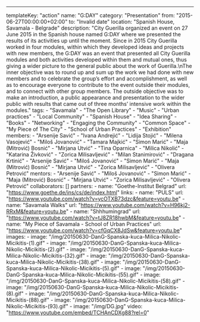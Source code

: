 ---
  templateKey: "action"
  name: "G:DAY"
  category: "Presentation"
  from: "2015-06-27T00:00:00+02:00"
  to: "Invalid date"
  location: "Spanish House, Savamala - Belgrade"
  description: "City Guerilla organized an event on 27 June 2015 in the Spanish house named G:DAY where we presented the results of its activities up until the moment. Since in 2015 City Guerilla worked in four modules, within which they developed ideas and projects with new members, the G:DAY was an event that presented all City Guerilla modules and both activities developed within them and mutual ones, thus giving a wider picture to the general public about the work of Guerilla.\nThe inner objective was to round up and sum up the work we had done with new members and to celebrate the group’s effort and accomplishment, as well as to encourage everyone to contribute to the event outside their modules, and to connect with other group members. The outside objective was to make an introduction, a public appearance and presentation to the wider public with results that came out of three months’ intensive work within the modules."
  tags: 
    - "Savamala"
    - "The Open Library"
    - "Music"
    - "Urban practices"
    - "Local Community"
    - "Spanish House"
    - "Idea Sharing"
    - "Books"
    - "Networking"
    - "Engaging the Community"
    - "Common Space"
    - "My Piece of The City"
    - "School of Urban Practices"
    - "Exhibition"
  members: 
    - "Arsenije Savić"
    - "Ivana Andrejić"
    - "Lidija Stojić"
    - "Milena Vasojević"
    - "Miloš Jovanović"
    - "Tamara Majkić"
    - "Simon Marić"
    - "Maja (Mitrović) Bosnić"
    - "Mirjana Utvić"
    - "Tina Oparnica"
    - "Milica Nikolić"
    - "Katarina Živković"
    - "Zorica Milisavljević"
    - "Milan Stanimirović"
    - "Dragana Krtinić"
    - "Arsenije Savić"
    - "Miloš Jovanović"
    - "Simon Marić"
    - "Maja (Mitrović) Bosnić"
    - "Mirjana Utvić"
    - "Zorica Milisavljević"
    - "Olivera Petrović"
  mentors: 
    - "Arsenije Savić"
    - "Miloš Jovanović"
    - "Simon Marić"
    - "Maja (Mitrović) Bosnić"
    - "Mirjana Utvić"
    - "Zorica Milisavljević"
    - "Olivera Petrović"
  collaborators: []
  partners: 
    - 
      name: "Goethe-Institut Belgrad"
      url: "https://www.goethe.de/ins/cs/de/index.html"
  links: 
    - 
      name: "PULS"
      url: "https://www.youtube.com/watch?v=ycOTXB73dzc&feature=youtu.be"
    - 
      name: "Savamala Walks"
      url: "https://www.youtube.com/watch?v=H96kj2-RRxM&feature=youtu.be"
    - 
      name: "Shhhumingrad"
      url: "https://www.youtube.com/watch?v=tJ8ZR18hwbM&feature=youtu.be"
    - 
      name: "My Piece of Savamala - School of Urban Practices"
      url: "https://www.youtube.com/watch?v=cfGqCX8JdSw&feature=youtu.be"
  images: 
    - 
      image: "/img/20150630-DanG-Spanska-kuca-Milica-Nikolic-Micikitis-(1).gif"
    - 
      image: "/img/20150630-DanG-Spanska-kuca-Milica-Nikolic-Micikitis-(2).gif"
    - 
      image: "/img/20150630-DanG-Spanska-kuca-Milica-Nikolic-Micikitis-(32).gif"
    - 
      image: "/img/20150630-DanG-Spanska-kuca-Milica-Nikolic-Micikitis-(38).gif"
    - 
      image: "/img/20150630-DanG-Spanska-kuca-Milica-Nikolic-Micikitis-(5).gif"
    - 
      image: "/img/20150630-DanG-Spanska-kuca-Milica-Nikolic-Micikitis-(55).gif"
    - 
      image: "/img/20150630-DanG-Spanska-kuca-Milica-Nikolic-Micikitis-(58).gif"
    - 
      image: "/img/20150630-DanG-Spanska-kuca-Milica-Nikolic-Micikitis-(8).gif"
    - 
      image: "/img/20150630-DanG-Spanska-kuca-Milica-Nikolic-Micikitis-(88).gif"
    - 
      image: "/img/20150630-DanG-Spanska-kuca-Milica-Nikolic-Micikitis-(93).gif"
    - 
      image: "/img/DG.jpg"
  video: "https://www.youtube.com/embed/TCHAnCDXg88?rel=0"
